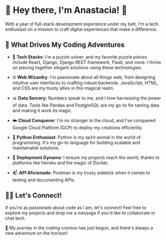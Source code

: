 # 👋 Hey there, I'm Anastacia! 🚀

With a year of full-stack development experience under my belt, I'm a tech enthusiast on a mission to craft digital experiences that make a difference.

## 🌟 What Drives My Coding Adventures

- 🧩 **Tech Stacks**: I'm a puzzle solver, and my favorite puzzle pieces include React, Django, Django REST framework, Flask, and more. I thrive on piecing together elegant solutions using these technologies.

- 🌐 **Web Wizardry**: I'm passionate about all things web, from designing intuitive user interfaces to crafting robust backends. JavaScript, HTML, and CSS are my trusty allies in this magical realm.

- 📊 **Data Sorcery**: Numbers speak to me, and I love harnessing the power of data. Tools like Pandas and PostgreSQL are my go-to for taming data and making it work its magic.

- ☁️ **Cloud Conqueror**: I'm no stranger to the cloud, and I've conquered Google Cloud Platform (GCP) to deploy my creations efficiently.

- 🐍 **Python Enthusiast**: Python is my spirit animal in the world of programming. It's my go-to language for building scalable and maintainable solutions.

- 🚀 **Deployment Dynamo**: I ensure my projects reach the world, thanks to platforms like Heroku and the magic of Docker.

- 📬 **API Aficionado**: Postman is my trusty sidekick when it comes to testing and documenting APIs.

## 👩‍💻 Let's Connect!

If you're as passionate about code as I am, let's connect! Feel free to explore my projects and drop me a message if you'd like to collaborate or chat tech.

🚧 My journey in the coding cosmos has just begun, and there's always a new adventure on the horizon!


<!---
NesteaPeach/NesteaPeach is a ✨ special ✨ repository because its `README.md` (this file) appears on your GitHub profile.
You can click the Preview link to take a look at your changes.
--->
